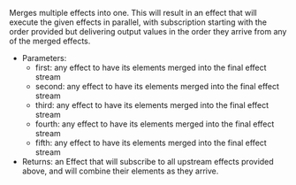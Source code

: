 Merges multiple effects into one. This will result in an effect that will execute the given effects in parallel, with subscription starting with the order provided but delivering output values in the order they arrive from any of the merged effects.

- Parameters:
  - first: any effect to have its elements merged into the final effect stream
  - second: any effect to have its elements merged into the final effect stream
  - third: any effect to have its elements merged into the final effect stream
  - fourth: any effect to have its elements merged into the final effect stream
  - fifth: any effect to have its elements merged into the final effect stream
- Returns: an Effect that will subscribe to all upstream effects provided above, and will combine their elements as they arrive.
